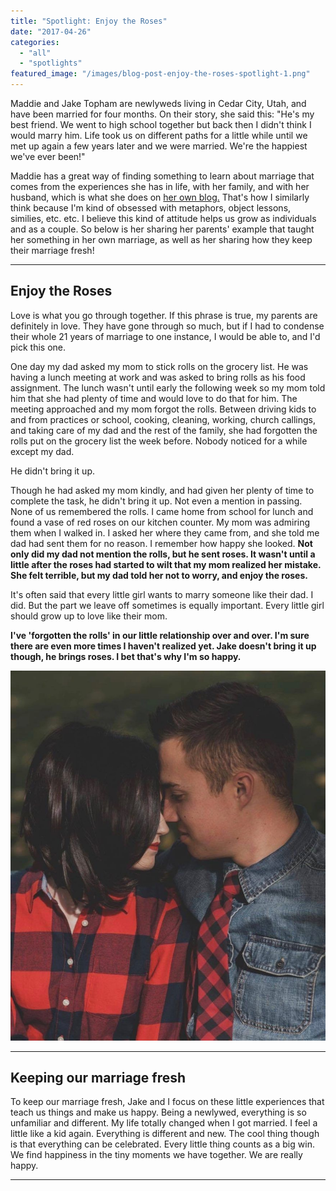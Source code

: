 ```yaml
---
title: "Spotlight: Enjoy the Roses"
date: "2017-04-26"
categories: 
  - "all"
  - "spotlights"
featured_image: "/images/blog-post-enjoy-the-roses-spotlight-1.png"
---
```


Maddie and Jake Topham are newlyweds living in Cedar City, Utah, and have been married for four months. On their story, she said this: "He's my best friend. We went to high school together but back then I didn't think I would marry him. Life took us on different paths for a little while until we met up again a few years later and we were married. We're the happiest we've ever been!"

Maddie has a great way of finding something to learn about marriage that comes from the experiences she has in life, with her family, and with her husband, which is what she does on [her own blog.](http://maddieshappywifelife.weebly.com/blog) That's how I similarly think because I'm kind of obsessed with metaphors, object lessons, similies, etc. etc. I believe this kind of attitude helps us grow as individuals and as a couple. So below is her sharing her parents' example that taught her something in her own marriage, as well as her sharing how they keep their marriage fresh!

* * *

## Enjoy the Roses

Love is what you go through together. If this phrase is true, my parents are definitely in love. They have gone through so much, but if I had to condense their whole 21 years of marriage to one instance, I would be able to, and I'd pick this one.

One day my dad asked my mom to stick rolls on the grocery list. He was having a lunch meeting at work and was asked to bring rolls as his food assignment. The lunch wasn't until early the following week so my mom told him that she had plenty of time and would love to do that for him. The meeting approached and my mom forgot the rolls. Between driving kids to and from practices or school, cooking, cleaning, working, church callings, and taking care of my dad and the rest of the family, she had forgotten the rolls put on the grocery list the week before. Nobody noticed for a while except my dad.

He didn't bring it up.

Though he had asked my mom kindly, and had given her plenty of time to complete the task, he didn't bring it up. Not even a mention in passing. None of us remembered the rolls. I came home from school for lunch and found a vase of red roses on our kitchen counter. My mom was admiring them when I walked in. I asked her where they came from, and she told me dad had sent them for no reason. I remember how happy she looked. **Not only did my dad not mention the rolls, but he sent roses. It wasn't until a little after the roses had started to wilt that my mom realized her mistake. She felt terrible, but my dad told her not to worry, and enjoy the roses.**

It's often said that every little girl wants to marry someone like their dad. I did. But the part we leave off sometimes is equally important. Every little girl should grow up to love like their mom.

**I've 'forgotten the rolls' in our little relationship over and over. I'm sure there are even more times I haven't realized yet. Jake doesn't bring it up though, he brings roses. I bet that's why I'm so happy.**

[![madeline topham, tophams, enjoy the roses, why you should enjoy the roses, learning from your parents, experiences in marriage, learning from marriage experiences, newlyweds, lds newlyweds, happiness in marriage, cute marriage stories, cute newlywed stories, marriage advice, marriage help,](/images/18159953_1895479337400747_741150667_o-1-872x1024.jpg)](https://freshlymarried.com/wp-content/uploads/2017/04/18159953_1895479337400747_741150667_o-1.jpg)

* * *

## Keeping our marriage fresh

To keep our marriage fresh, Jake and I focus on these little experiences that teach us things and make us happy. Being a newlywed, everything is so unfamiliar and different. My life totally changed when I got married. I feel a little like a kid again. Everything is different and new. The cool thing though is that everything can be celebrated. Every little thing counts as a big win. We find happiness in the tiny moments we have together. We are really happy.

* * *
